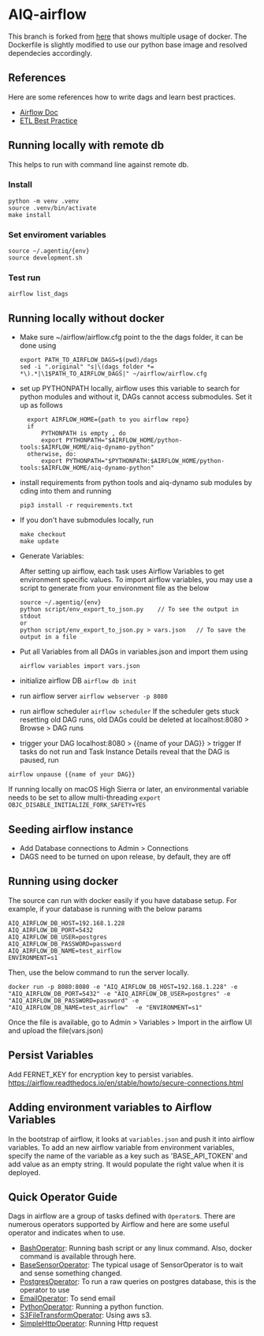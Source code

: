 # AIQ-airflow
This branch is forked from [here](https://github.com/puckel/docker-airflow) that shows multiple usage of docker.
The Dockerfile is slightly modified to use our python base image and resolved dependecies accordingly.
 
## References
Here are some references how to write dags and learn best practices.
 - [Airflow Doc](https://airflow.apache.org/)
 - [ETL Best Practice](https://gtoonstra.github.io/etl-with-airflow/)

## Running locally with remote db
This helps to run with command line against remote db.
### Install
```
python -m venv .venv
source .venv/bin/activate
make install
```
### Set enviroment variables
```
source ~/.agentiq/{env}
source development.sh
```

### Test run
```
airflow list_dags
```

## Running locally without docker
- Make sure ~/airflow/airflow.cfg point to the the dags folder, it can be done using
    ```
    export PATH_TO_AIRFLOW_DAGS=$(pwd)/dags
    sed -i ".original" "s|\(dags_folder *= *\).*|\1$PATH_TO_AIRFLOW_DAGS|" ~/airflow/airflow.cfg

    ```
- set up PYTHONPATH locally, airflow uses this variable to search for
  python modules and without it, DAGs cannot access submodules. Set it up
  as follows
  ```
    export AIRFLOW_HOME={path to you airflow repo}
    if
        PYTHONPATH is empty , do
        export PYTHONPATH="$AIRFLOW_HOME/python-tools:$AIRFLOW_HOME/aiq-dynamo-python"
    otherwise, do:
        export PYTHONPATH="$PYTHONPATH:$AIRFLOW_HOME/python-tools:$AIRFLOW_HOME/aiq-dynamo-python"
  
  ```
-   install requirements from python tools and aiq-dynamo sub modules
    by cding into them and running
    ```
    pip3 install -r requirements.txt
    ```
-  If you don't have submodules locally,
    run
    ```
    make checkout
    make update
    ```
- Generate Variables:

    After setting up airflow, each task uses Airflow Variables to get environment specific values. To import airflow variables, you may use a script to generate from your environment file as the below
    ```
    source ~/.agentiq/{env}
    python script/env_export_to_json.py    // To see the output in stdout
    or
    python script/env_export_to_json.py > vars.json   // To save the output in a file
    
    ```
- Put all Variables from all DAGs in variables.json and import them using
    ```
    airflow variables import vars.json
    ```
- initialize airflow DB  ```airflow db init```
- run airflow server ```airflow webserver -p 8080```
- run airflow scheduler ```airflow scheduler```
  If the scheduler gets stuck resetting old DAG runs, old DAGs could be deleted
  at localhost:8080 > Browse > DAG runs
- trigger your DAG   localhost:8080 > {{name of your DAG}} > trigger
If tasks do not run and Task Instance Details reveal that the DAG is paused,
run
```
airflow unpause {{name of your DAG}}
```

If running locally on macOS High Sierra or later, an environmental variable needs to be set to allow multi-threading
```export OBJC_DISABLE_INITIALIZE_FORK_SAFETY=YES```

## Seeding airflow instance
- Add Database connections to Admin > Connections
- DAGS need to be turned on upon release, by default, they are off

## Running using docker
The source can run with docker easily if you have database setup. For example, if your database is running with the below params
```
AIQ_AIRFLOW_DB_HOST=192.168.1.228
AIQ_AIRFLOW_DB_PORT=5432
AIQ_AIRFLOW_DB_USER=postgres
AIQ_AIRFLOW_DB_PASSWORD=password
AIQ_AIRFLOW_DB_NAME=test_airflow
ENVIRONMENT=s1
```
Then, use the below command to run the server locally.

```
docker run -p 8080:8080 -e "AIQ_AIRFLOW_DB_HOST=192.168.1.228" -e "AIQ_AIRFLOW_DB_PORT=5432" -e "AIQ_AIRFLOW_DB_USER=postgres" -e "AIQ_AIRFLOW_DB_PASSWORD=password" -e "AIQ_AIRFLOW_DB_NAME=test_airflow"  -e "ENVIRONMENT=s1"
```

Once the file is available, go to Admin > Variables > Import in the airflow UI and upload the file(vars.json)

## Persist Variables
Add FERNET_KEY for encryption key to persist variables.
https://airflow.readthedocs.io/en/stable/howto/secure-connections.html

## Adding environment variables to Airflow Variables
In the bootstrap of airflow, it looks at `variables.json` and push it into airflow variables. To add an new airflow variable from environment variables, specify the name of the variable as a key such as 'BASE_API_TOKEN' and add value as an empty string. It would populate the right value when it is deployed.


## Quick Operator Guide
Dags in airflow are a group of tasks defined with `Operator`s. There are numerous operators supported by Airflow and here are some useful operator and indicates when to use.
- [BashOperator](https://airflow.apache.org/_api/airflow/operators/bash_operator/index.html): Running bash script or any linux command. Also, docker command is available through here.
- [BaseSensorOperator](https://airflow.apache.org/_api/index.html#basesensoroperator): The typical usage of SensorOperator is to wait and sense something changed.
- [PostgresOperator](https://airflow.apache.org/_api/airflow/operators/postgres_operator/index.html): To run a raw queries on postgres database, this is the operator to use
- [EmailOperator](https://airflow.apache.org/_api/airflow/operators/email_operator/index.html): To send email
- [PythonOperator](https://airflow.apache.org/_api/airflow/operators/python_operator/index.html): Running a python function.
- [S3FileTransformOperator](https://airflow.apache.org/_api/airflow/operators/s3_file_transform_operator/index.html): Using aws s3.
- [SimpleHttpOperator](https://airflow.apache.org/_api/airflow/operators/http_operator/index.html): Running Http request
 
